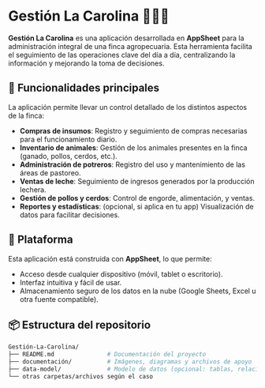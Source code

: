 # Gestión La Carolina 🐄🌾🐓

**Gestión La Carolina** es una aplicación desarrollada en **AppSheet** para la administración integral de una finca agropecuaria. Esta herramienta facilita el seguimiento de las operaciones clave del día a día, centralizando la información y mejorando la toma de decisiones.

## 🚜 Funcionalidades principales

La aplicación permite llevar un control detallado de los distintos aspectos de la finca:

- **Compras de insumos**: Registro y seguimiento de compras necesarias para el funcionamiento diario.
- **Inventario de animales**: Gestión de los animales presentes en la finca (ganado, pollos, cerdos, etc.).
- **Administración de potreros**: Registro del uso y mantenimiento de las áreas de pastoreo.
- **Ventas de leche**: Seguimiento de ingresos generados por la producción lechera.
- **Gestión de pollos y cerdos**: Control de engorde, alimentación, y ventas.
- **Reportes y estadísticas**: (opcional, si aplica en tu app) Visualización de datos para facilitar decisiones.

## 📱 Plataforma

Esta aplicación está construida con **AppSheet**, lo que permite:

- Acceso desde cualquier dispositivo (móvil, tablet o escritorio).
- Interfaz intuitiva y fácil de usar.
- Almacenamiento seguro de los datos en la nube (Google Sheets, Excel u otra fuente compatible).

## 📦 Estructura del repositorio

```bash
Gestión-La-Carolina/
├── README.md               # Documentación del proyecto
├── documentación/          # Imágenes, diagramas y archivos de apoyo
├── data-model/             # Modelo de datos (opcional: tablas, relaciones, etc.)
└── otras carpetas/archivos según el caso
